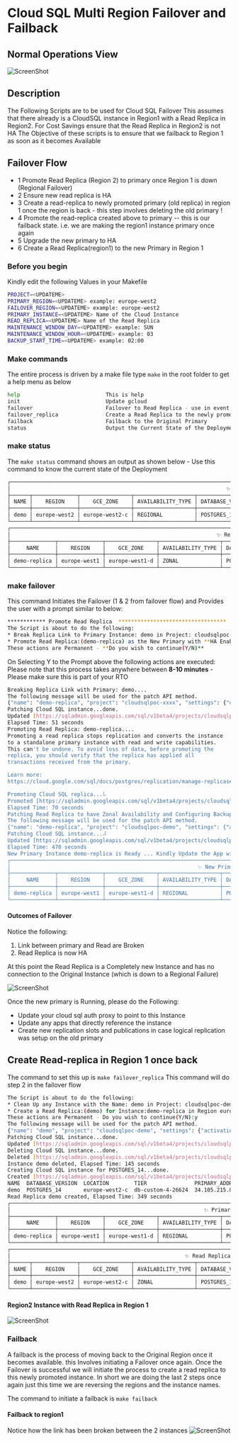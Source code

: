 # Cloud SQL Multi Region Failover and Failback

## Normal Operations View

![ScreenShot](https://raw.github.com/kev-pinto-cts/cloud_sql_multi_region_failover/main/readme_images/normal_ops.png)


## Description
The Following Scripts are to be used for Cloud SQL Failover
This assumes that there already is a CloudSQL instance in Region1 with a Read Replica in Region2.
For Cost Savings ensure that the Read Replica in Region2 is not HA
The Objective of these scripts is to ensure that we failback to Region 1 as soon as it becomes Available

## Failover Flow
* 1 Promote Read Replica (Region 2) to primary once Region 1 is down (Regional Failover)
* 2 Ensure new read replica is HA
* 3 Create a read-replica to newly promoted primary (old replica) in region 1 once the region is back - this step involves deleting the old primary !
* 4 Promote the read-replica created above to primary -- this is our failback state. i.e. we are making the region1 instance primary once again
* 5 Upgrade the new primary to HA
* 6 Create a Read Replica(region1) to the new Primary in Region 1


### Before you begin
Kindly edit the following Values in your Makefile

```bash
PROJECT=<UPDATEME>
PRIMARY_REGION=<UPDATEME> example: europe-west2
FAILOVER_REGION=<UPDATEME> example: europe-west2
PRIMARY_INSTANCE=<UPDATEME> Name of the Cloud Instance
READ_REPLICA=<UPDATEME> Name of the Read Replica
MAINTENANCE_WINDOW_DAY=<UPDATEME> example: SUN
MAINTENANCE_WINDOW_HOUR=<UPDATEME> example: 03
BACKUP_START_TIME=<UPDATEME> example: 02:00
```


### Make commands
The entire process is driven by a make file
type `make` in the root folder to get a help menu as below

```bash
help                           This is help
init                           Update gcloud
failover                       Failover to Read Replica - use in event of Regional Failover
failover_replica               Create a Read Replica to the newly promoted Primary
failback                       Failback to the Original Primary
status                         Output the Current State of the Deployment
```

### make status
The `make status` command shows an output as shown below - Use this command to know the current state of the Deployment
```bash
┌────────────────────────────────────────────────────────────────────────────────────────────────────────────────────────────────────────────────────────────────────┐
│                                                                    ✨ Primary Instance:demo ✨                                                                     │
├──────┬──────────────┬────────────────┬───────────────────┬──────────────────┬────────────────────────────────────┬──────────┬──────────────────┬───────────────────┤
│ NAME │    REGION    │    GCE_ZONE    │ AVAILABILITY_TYPE │ DATABASE_VERSION │          CONNECTION_NAME           │  STATE   │  REPLICA_NAMES   │        TIER       │
├──────┼──────────────┼────────────────┼───────────────────┼──────────────────┼────────────────────────────────────┼──────────┼──────────────────┼───────────────────┤
│ demo │ europe-west2 │ europe-west2-c │ REGIONAL          │ POSTGRES_14      │ cloudsqlpoc-xxxx:europe-west2:demo │ RUNNABLE │ ['demo-replica'] │ db-custom-4-26624 │
└──────┴──────────────┴────────────────┴───────────────────┴──────────────────┴────────────────────────────────────┴──────────┴──────────────────┴───────────────────┘
┌─────────────────────────────────────────────────────────────────────────────────────────────────────────────────────────────────────────────────────────────────┐
│                                                                 ✨ Read Replica:demo-replica ✨                                                                 │
├──────────────┬──────────────┬────────────────┬───────────────────┬──────────────────┬────────────────────────────────────────────┬──────────┬───────────────────┤
│     NAME     │    REGION    │    GCE_ZONE    │ AVAILABILITY_TYPE │ DATABASE_VERSION │              CONNECTION_NAME               │  STATE   │        TIER       │
├──────────────┼──────────────┼────────────────┼───────────────────┼──────────────────┼────────────────────────────────────────────┼──────────┼───────────────────┤
│ demo-replica │ europe-west1 │ europe-west1-d │ ZONAL             │ POSTGRES_14      │ cloudsqlpoc-xxxx:europe-west1:demo-replica │ RUNNABLE │ db-custom-4-26624 │
└──────────────┴──────────────┴────────────────┴───────────────────┴──────────────────┴────────────────────────────────────────────┴──────────┴───────────────────┘

```

### make failover
This command Initiates the Failover (1 & 2 from failover flow) and Provides the user with a prompt similar to below:
```bash
************ Promote Read Replica  **********************************
The Script is about to do the following:
* Break Replica Link to Primary Instance: demo in Project: cloudsqlpoc-xxxx
* Promote Read Replica:(demo-replica) as the New Primary with **HA Enabled in Region europe-west1**
These actions are Permanent - **Do you wish to continue(Y/N)**
```
On Selecting Y to the Prompt above the following actions are executed:
Please note that this process takes anywhere between **8-10 minutes** - Please make sure this is part of your RTO 

```bash
Breaking Replica Link with Primary: demo....
The following message will be used for the patch API method.
{"name": "demo-replica", "project": "cloudsqlpoc-xxxx", "settings": {"databaseFlags": [{"name": "cloudsql.logical_decoding", "value": "on"}, {"name": "max_connections", "value": "1000"}], "databaseReplicationEnabled": false}}
Patching Cloud SQL instance...done.
Updated [https://sqladmin.googleapis.com/sql/v1beta4/projects/cloudsqlpoc-demo/instances/demo-replica].
Elapsed Time: 51 seconds
Promoting Read Replica: demo-replica....
Promoting a read replica stops replication and converts the instance
to a standalone primary instance with read and write capabilities.
This can't be undone. To avoid loss of data, before promoting the
replica, you should verify that the replica has applied all
transactions received from the primary.

Learn more:
https://cloud.google.com/sql/docs/postgres/replication/manage-replicas#promote-replica

Promoting Cloud SQL replica...⠧
Promoted [https://sqladmin.googleapis.com/sql/v1beta4/projects/cloudsqlpoc-demo/instances/demo-replica].
Elapsed Time: 70 seconds
Patching Read Replica to have Zonal Availability and Configuring Backup and Maintenance Windows
The following message will be used for the patch API method.
{"name": "demo-replica", "project": "cloudsqlpoc-demo", "settings": {"activationPolicy": "ALWAYS", "availabilityType": "REGIONAL", "backupConfiguration": {"backupRetentionSettings": {"retainedBackups": 7, "retentionUnit": "COUNT"}, "enabled": true, "pointInTimeRecoveryEnabled": false, "replicationLogArchivingEnabled": false, "startTime": "02:00", "transactionLogRetentionDays": 7}, "databaseFlags": [{"name": "cloudsql.logical_decoding", "value": "on"}, {"name": "max_connections", "value": "1000"}], "maintenanceWindow": {"day": 7, "hour": 3}}}
Patching Cloud SQL instance...⠼
Updated [https://sqladmin.googleapis.com/sql/v1beta4/projects/cloudsqlpoc-demo/instances/demo-replica].
Elapsed Time: 470 seconds
New Primary Instance demo-replica is Ready ... Kindly Update the App with the Connection Details
┌─────────────────────────────────────────────────────────────────────────────────────────────────────────────────────────────────────────────────────────────┐
│                                                           ✨ New Primary Instance:demo-replica ✨                                                           │
├──────────────┬──────────────┬────────────────┬───────────────────┬──────────────────┬────────────────────────────────────────────┬──────────┬───────────────┤
│     NAME     │    REGION    │    GCE_ZONE    │ AVAILABILITY_TYPE │ DATABASE_VERSION │              CONNECTION_NAME               │  STATE   │ REPLICA_NAMES │
├──────────────┼──────────────┼────────────────┼───────────────────┼──────────────────┼────────────────────────────────────────────┼──────────┼───────────────┤
│ demo-replica │ europe-west1 │ europe-west1-d │ REGIONAL          │ POSTGRES_14      │ cloudsqlpoc-demo:europe-west1:demo-replica │ RUNNABLE │               │
└──────────────┴──────────────┴────────────────┴───────────────────┴──────────────────┴────────────────────────────────────────────┴──────────┴───────────────┘
```

#### Outcomes of Failover
Notice the following:
1) Link between primary and Read are Broken
2) Read Replica is now HA

At this point the Read Replica is a Completely new Instance and has no connection to the Original Instance (which is down to a Regional Failure)

![ScreenShot](https://raw.github.com/kev-pinto-cts/cloud_sql_multi_region_failover/main/readme_images/failover.png)

Once the new primary is Running, please do the Following:
* Update your cloud sql auth proxy to point to this Instance
* Update any apps that directly reference the instance 
* Create new replication slots and publications in case logical replication was setup on the old primary

## Create Read-replica in Region 1 once back
The command to set this up is `make failover_replica`
This command will do step 2 in the failover flow

```bash
The Script is about to do the following:
* Clean Up any Instance with the Name: demo in Project: cloudsqlpoc-demo
* Create a Read Replica:(demo) for Instance:demo-replica in Region europe-west2
These actions are Permanent - Do you wish to continue(Y/N):y
The following message will be used for the patch API method.
{"name": "demo", "project": "cloudsqlpoc-demo", "settings": {"activationPolicy": "NEVER", "databaseFlags": [{"name": "cloudsql.logical_decoding", "value": "on"}, {"name": "max_connections", "value": "1000"}]}}
Patching Cloud SQL instance...done.
Updated [https://sqladmin.googleapis.com/sql/v1beta4/projects/cloudsqlpoc-demo/instances/demo].
Deleting Cloud SQL instance...done.
Deleted [https://sqladmin.googleapis.com/sql/v1beta4/projects/cloudsqlpoc-demo/instances/demo].
Instance demo deleted, Elapsed Time: 145 seconds
Creating Cloud SQL instance for POSTGRES_14...done.
Created [https://sqladmin.googleapis.com/sql/v1beta4/projects/cloudsqlpoc-demo/instances/demo].
NAME  DATABASE_VERSION  LOCATION        TIER               PRIMARY_ADDRESS  PRIVATE_ADDRESS  STATUS
demo  POSTGRES_14       europe-west2-c  db-custom-4-26624  34.105.215.88    10.15.160.23     RUNNABLE
Read Replica demo created, Elapsed Time: 349 seconds
┌─────────────────────────────────────────────────────────────────────────────────────────────────────────────────────────────────────────────────────────────┐
│                                                             ✨ Primary Instance:demo-replica ✨                                                             │
├──────────────┬──────────────┬────────────────┬───────────────────┬──────────────────┬────────────────────────────────────────────┬──────────┬───────────────┤
│     NAME     │    REGION    │    GCE_ZONE    │ AVAILABILITY_TYPE │ DATABASE_VERSION │              CONNECTION_NAME               │  STATE   │ REPLICA_NAMES │
├──────────────┼──────────────┼────────────────┼───────────────────┼──────────────────┼────────────────────────────────────────────┼──────────┼───────────────┤
│ demo-replica │ europe-west1 │ europe-west1-d │ REGIONAL          │ POSTGRES_14      │ cloudsqlpoc-demo:europe-west1:demo-replica │ RUNNABLE │ ['demo']      │
└──────────────┴──────────────┴────────────────┴───────────────────┴──────────────────┴────────────────────────────────────────────┴──────────┴───────────────┘
┌─────────────────────────────────────────────────────────────────────────────────────────────────────────────────────────────────────────────┐
│                                                       ✨ Read Replica Instance:demo ✨                                                      │
├──────┬──────────────┬────────────────┬───────────────────┬──────────────────┬────────────────────────────────────┬──────────┬───────────────┤
│ NAME │    REGION    │    GCE_ZONE    │ AVAILABILITY_TYPE │ DATABASE_VERSION │          CONNECTION_NAME           │  STATE   │ REPLICA_NAMES │
├──────┼──────────────┼────────────────┼───────────────────┼──────────────────┼────────────────────────────────────┼──────────┼───────────────┤
│ demo │ europe-west2 │ europe-west2-c │ ZONAL             │ POSTGRES_14      │ cloudsqlpoc-demo:europe-west2:demo │ RUNNABLE │               │
└──────┴──────────────┴────────────────┴───────────────────┴──────────────────┴────────────────────────────────────┴──────────┴───────────────┘
```
#### Region2 Instance with Read Replica in Region 1
![ScreenShot](https://raw.github.com/kev-pinto-cts/cloud_sql_multi_region_failover/main/readme_images/failover_with_replica.png)


### Failback 
A failback is the process of moving back to the Original Region once it becomes available. this Involves initiating a Failover once again. Once the Failover is successful we will initiate the process to create a read replica to this newly promoted instance. In short we are doing the last 2 steps once again just this time we are reversing the regions and the instance names.

The command to initiate a failback is 
`make failback`

#### Failback to region1
Notice how the link has been broken between the 2 instances
![ScreenShot](https://raw.github.com/kev-pinto-cts/cloud_sql_multi_region_failover/main/readme_images/failback.png)